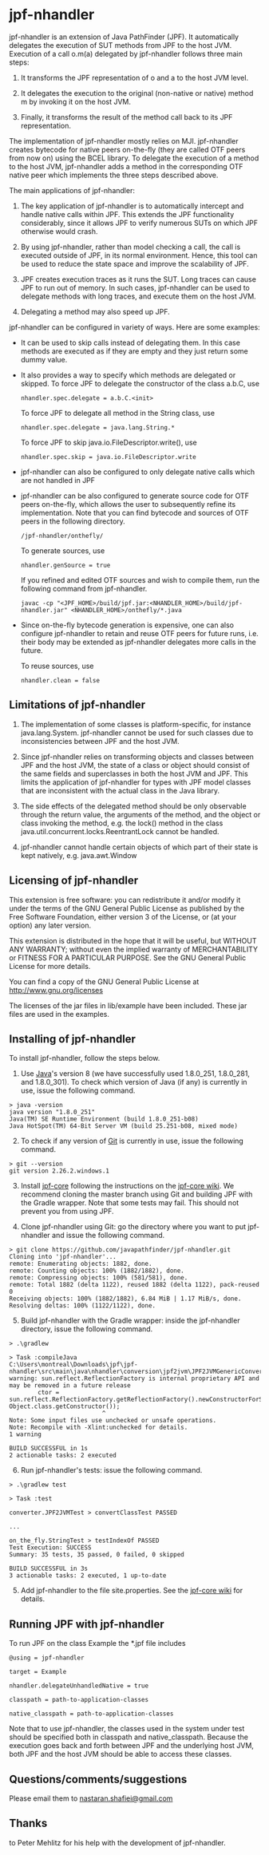 jpf-nhandler============jpf-nhandler is an extension of Java PathFinder (JPF). It automatically delegates the execution of SUT methods from JPF to the host JVM. Execution of a call o.m(a) delegated by jpf-nhandler follows three main steps:  1. It transforms the JPF representation of o and a to the host JVM      level.  2. It delegates the execution to the original (non-native or native)      method m by invoking it on the host JVM.  3. Finally, it transforms the result of the method call back to its      JPF representation.The implementation of jpf-nhandler mostly relies on MJI. jpf-nhandler creates bytecode for native peers on-the-fly (they are called OTF peers from now on) using the BCEL library. To delegate the execution of a methodto the host JVM, jpf-nhandler adds a method in the corresponding OTF native peer which implements the three steps described above.The main applications of jpf-nhandler:  1. The key application of jpf-nhandler is to automatically intercept     and handle native calls within JPF. This extends the JPF functionality      considerably, since it allows JPF to verify numerous SUTs on which      JPF otherwise would crash.  2. By using jpf-nhandler, rather than model checking a call, the call      is executed outside of JPF, in its normal environment. Hence, this      tool can be used to reduce the state space and improve the scalability      of JPF.  3. JPF creates execution traces as it runs the SUT. Long traces can      cause JPF to run out of memory. In such cases, jpf-nhandler can be      used to delegate methods with long traces, and execute them on the      host JVM.  4. Delegating a method may also speed up JPF.jpf-nhandler can be configured in variety of ways. Here are some examples:  - It can be used to skip calls instead of delegating them. In this case     methods are executed as if they are empty and they just return some     dummy value.  - It also provides a way to specify which methods are delegated or skipped.    To force JPF to delegate the constructor of the class a.b.C, use        nhandler.spec.delegate = a.b.C.<init>    To force JPF to delegate all method in the String class, use        nhandler.spec.delegate = java.lang.String.*    To force JPF to skip java.io.FileDescriptor.write(), use        nhandler.spec.skip = java.io.FileDescriptor.write  - jpf-nhandler can also be configured to only delegate native calls which     are not handled in JPF  - jpf-nhandler can be also configured to generate source code for OTF     peers on-the-fly, which allows the user to subsequently refine its     implementation. Note that you can find bytecode and sources of    OTF peers in the following directory.        /jpf-nhandler/onthefly/    To generate sources, use        nhandler.genSource = true    If you refined and edited OTF sources and wish to compile them, run the     following command from jpf-nhandler.        javac -cp "<JPF_HOME>/build/jpf.jar:<NHANDLER_HOME>/build/jpf-nhandler.jar" <NHANDLER_HOME>/onthefly/*.java  - Since on-the-fly bytecode generation is expensive, one can also configure     jpf-nhandler to retain and reuse OTF peers for future runs, i.e. their     body may be extended as jpf-nhandler delegates more calls in the future.    To reuse sources, use        nhandler.clean = falseLimitations of jpf-nhandler---------------------------  1. The implementation of some classes is platform-specific, for instance      java.lang.System. jpf-nhandler cannot be used for such classes due to      inconsistencies between JPF and the host JVM.  2. Since jpf-nhandler relies on transforming objects and classes between      JPF and the host JVM, the state of a class or object should consist      of the same fields and superclasses in both the host JVM and JPF. This      limits the application of jpf-nhandler for types with JPF model classes      that are inconsistent with the actual class in the Java library.  3. The side effects of the delegated method should be only observable through      the return value, the arguments of the method, and the object or class     invoking the method, e.g. the lock() method in the class      java.util.concurrent.locks.ReentrantLock cannot be handled.  4. jpf-nhandler cannot handle certain objects of which part of their state      is kept natively, e.g. java.awt.WindowLicensing of jpf-nhandler-------------------------This extension is free software: you can redistribute it and/or modify it under the terms of the GNU General Public License as published by the Free Software Foundation, either version 3 of the License, or (at your option) any later version.This extension is distributed in the hope that it will be useful, but WITHOUT ANY WARRANTY; without even the implied warranty of MERCHANTABILITY or FITNESS FOR A PARTICULAR PURPOSE.  See the GNU General Public License for more details.You can find a copy of the GNU General Public License athttp://www.gnu.org/licensesThe licenses of the jar files in lib/example have been included.  These jar filesare used in the examples.Installing of jpf-nhandler--------------------------To install jpf-nhandler, follow the steps below.1. Use [Java](https://www.oracle.com/ca-en/java/technologies/javase/javase8-archive-downloads.html)'s version 8 (we have successfully used 1.8.0_251, 1.8.0_281, and 1.8.0_301).  To check which version of Java (if any) is currently in use, issue the following command.```> java -versionjava version "1.8.0_251"Java(TM) SE Runtime Environment (build 1.8.0_251-b08)Java HotSpot(TM) 64-Bit Server VM (build 25.251-b08, mixed mode)```2. To check if any version of [Git](https://git-scm.com/downloads) is currently in use, issue the following command.```> git --versiongit version 2.26.2.windows.1```3. Install [jpf-core](https://github.com/javapathfinder/jpf-core) following the instructions on the [jpf-core wiki](https://github.com/javapathfinder/jpf-core/wiki/How-to-install-JPF). We recommend cloning the master branch using Git and building JPF with the Gradle wrapper. Note that some tests may fail. This should not prevent you from using JPF.4. Clone jpf-nhandler using Git: go the directory where you want to put jpf-nhandler and issue the following command.```> git clone https://github.com/javapathfinder/jpf-nhandler.gitCloning into 'jpf-nhandler'...remote: Enumerating objects: 1882, done.remote: Counting objects: 100% (1882/1882), done.remote: Compressing objects: 100% (581/581), done.remote: Total 1882 (delta 1122), reused 1882 (delta 1122), pack-reused 0Receiving objects: 100% (1882/1882), 6.84 MiB | 1.17 MiB/s, done.Resolving deltas: 100% (1122/1122), done.```5. Build jpf-nhandler with the Gradle wrapper: inside the jpf-nhandler directory, issue the following command.```> .\gradlew> Task :compileJavaC:\Users\montreal\Downloads\jpf\jpf-nhandler\src\main\java\nhandler\conversion\jpf2jvm\JPF2JVMGenericConverter.java:227: warning: sun.reflect.ReflectionFactory is internal proprietary API and may be removed in a future release        ctor = sun.reflect.ReflectionFactory.getReflectionFactory().newConstructorForSerialization(cl, Object.class.getConstructor());                          ^Note: Some input files use unchecked or unsafe operations.Note: Recompile with -Xlint:unchecked for details.1 warningBUILD SUCCESSFUL in 1s2 actionable tasks: 2 executed```6. Run jpf-nhandler's tests: issue the following command.```> .\gradlew test> Task :testconverter.JPF2JVMTest > convertClassTest PASSED...on_the_fly.StringTest > testIndexOf PASSEDTest Execution: SUCCESSSummary: 35 tests, 35 passed, 0 failed, 0 skippedBUILD SUCCESSFUL in 3s3 actionable tasks: 2 executed, 1 up-to-date```5. Add jpf-nhandler to the file site.properties.  See the [jpf-core wiki](https://github.com/javapathfinder/jpf-core/wiki/Creating-site-properties-file) for details.Running JPF with jpf-nhandler-----------------------------To run JPF on the class Example the *.jpf file includes    @using = jpf-nhandler    target = Example    nhandler.delegateUnhandledNative = true    classpath = path-to-application-classes    native_classpath = path-to-application-classesNote that to use jpf-nhandler, the classes used in the system under test should be specified both in classpath and native_classpath. Because the execution goes back and forth between JPF and the underlying host JVM, both JPF and the host JVM should be able to access these classes.Questions/comments/suggestions------------------------------Please email them to nastaran.shafiei@gmail.comThanks------to Peter Mehlitz for his help with the development of jpf-nhandler.